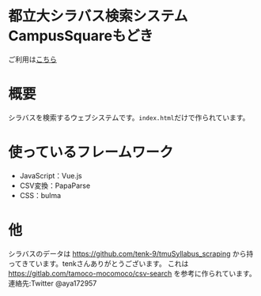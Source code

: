 # 都立大シラバス検索システムCampusSquareもどき
 ご利用は<a href="https://atotti.github.io/search_syllabus/public/">こちら</a>

# 概要

シラバスを検索するウェブシステムです。`index.html`だけで作られています。

# 使っているフレームワーク

- JavaScript：Vue.js
- CSV変換：PapaParse
- CSS：bulma

# 他
シラバスのデータは https://github.com/tenk-9/tmuSyllabus_scraping から持ってきています。tenkさんありがとうございます。
これは https://gitlab.com/tamoco-mocomoco/csv-search を参考に作られています。
連絡先:Twitter @aya172957
